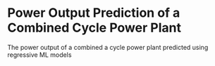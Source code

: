 # Power Output Prediction of a Combined Cycle Power Plant
 The power output of a combined a cycle power plant predicted using regressive ML models
